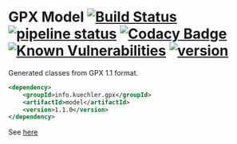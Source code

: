 GPX Model [![Build Status](https://travis-ci.org/admiralsmaster/gpx-model.svg?branch=master)](https://travis-ci.org/admiralsmaster/gpx-model) [![pipeline status](https://gitlab.com/gpx-model/gpx-model/badges/master/pipeline.svg)](https://gitlab.com/gpx-model/gpx-model/commits/master) [![Codacy Badge](https://api.codacy.com/project/badge/Grade/1a78cf3ea2304bff96363449c1bc27eb)](https://www.codacy.com/app/github-ariel/gpx-model) [![Known Vulnerabilities](https://snyk.io/test/github/admiralsmaster/gpx-model/badge.svg?targetFile=pom.xml)](https://snyk.io/test/github/admiralsmaster/gpx-model?targetFile=pom.xml) [![version](https://maven-badges.herokuapp.com/maven-central/info.kuechler.gpx/model/badge.svg)](http://search.maven.org/#search%7Cga%7C1%7Cg%3A%22info.kuechler.gpx%22%20AND%20a%3A%22model%22) 
==========

Generated classes from GPX 1.1 format.

```xml
<dependency>
    <groupId>info.kuechler.gpx</groupId>
    <artifactId>model</artifactId>
    <version>1.1.0</version>
</dependency>
```
See [here](http://search.maven.org/#artifactdetails|info.kuechler.gpx|model|1.1.0|jar)
